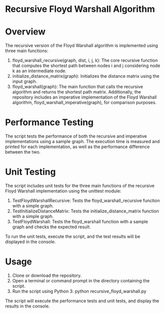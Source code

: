 # Recursive Floyd Warshall Algorithm

# Overview
The recursive version of the Floyd Warshall algorithm is implemented using three main functions:

1) floyd_warshall_recursive(graph, dist, i, j, k): The core recursive function that computes the shortest path between nodes i and j considering node k as an intermediate node.
2) initialize_distance_matrix(graph): Initializes the distance matrix using the input graph.
3) floyd_warshall(graph): The main function that calls the recursive algorithm and returns the shortest path matrix.
Additionally, the repository includes an imperative implementation of the Floyd Warshall algorithm, floyd_warshall_imperative(graph), for comparison purposes.

# Performance Testing
The script tests the performance of both the recursive and imperative implementations using a sample graph. The execution time is measured and printed for each implementation, as well as the performance difference between the two.

# Unit Testing
The script includes unit tests for the three main functions of the recursive Floyd Warshall implementation using the unittest module:

1) TestFloydWarshallRecursive: Tests the floyd_warshall_recursive function with a simple graph.
2) TestInitializeDistanceMatrix: Tests the initialize_distance_matrix function with a simple graph.
3) TestFloydWarshall: Tests the floyd_warshall function with a sample graph and checks the expected result.

To run the unit tests, execute the script, and the test results will be displayed in the console.

# Usage
1) Clone or download the repository.
2) Open a terminal or command prompt in the directory containing the script.
3) Run the script using Python 3: python recursive_floyd_warshall.py

The script will execute the performance tests and unit tests, and display the results in the console.
